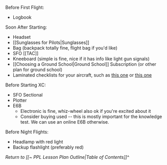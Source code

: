 Before First Flight:
- Logbook

Soon After Starting:
- Headset
- [[Sunglasses for Pilots|Sunglasses]]
- Bag (backpack totally fine, flight bag if you'd like)
- SFO [[TAC]]
- Kneeboard (simple is fine, nice if it has info like light gun signals)
- [[Choosing a Ground School|Ground School]] Subscription (or other plan for ground school)
- Laminated checklists for your aircraft, such as [this one](https://www.mypilotstore.com/mypilotstore/sep/5067) or [this one](https://www.sportys.com/qref-cessna-checklist-pro-version.html)

Before Starting XC:
- SFO Sectional
- Plotter
- E6B
	- Electronic is fine, whiz-wheel also ok if you're excited about it
	- Consider buying used -- this is mostly important for the knowledge test. We can use an online E6B otherwise.

Before Night Flights:
- Headlamp with red light
- Backup flashlight (preferably red)

*Return to [[~ PPL Lesson Plan Outline|Table of Contents]]^*